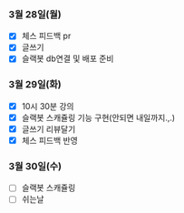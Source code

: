 ### 3월 28일(월)
- [x] 체스 피드백 pr
- [x] 글쓰기
- [x] 슬랙봇 db연결 및 배포 준비

### 3월 29일(화)
- [x] 10시 30분 강의
- [x] 슬랙봇 스캐쥴링 기능 구현(안되면 내일까지.,.)
- [x] 글쓰기 리뷰달기
- [x] 체스 피드백 반영

### 3월 30일(수)
- [ ] 슬랙봇 스캐쥴링
- [ ] 쉬는날
